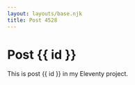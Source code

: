 ```yaml
---
layout: layouts/base.njk
title: Post 4528
---
```


# Post {{ id }}

This is post {{ id }} in my Eleventy project.
